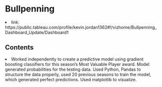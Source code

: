 # Bullpenning 

<li>link: https://public.tableau.com/profile/kevin.jordan1362#!/vizhome/Bullpenning_Dashboard_Update/Dashboard1</li>

<h2>Contents</h2>
<li>Worked independently to create a predictive model using gradient boosting classifiers for this season’s 
Most Valuable Player award. Model generated probabilities for the testing data. Used Python, 
Pandas to structure the data properly, used 20 previous seasons to train the model, which generated perfect predictions. 
Used matplotlib to visualize.</li>
